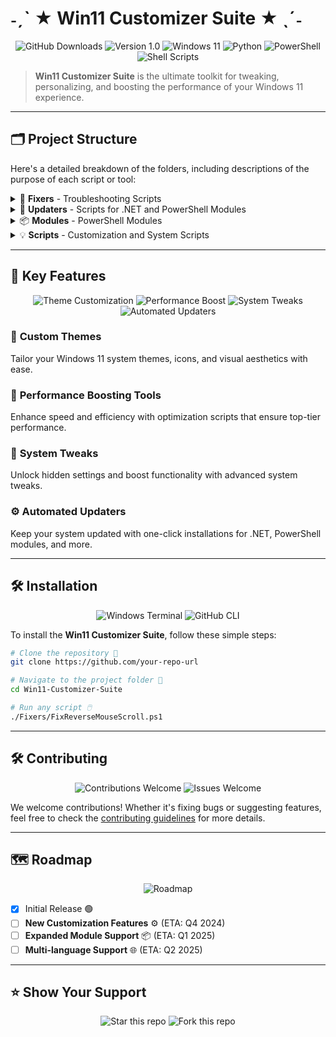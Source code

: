 
# ˗ˏˋ ★ Win11 Customizer Suite ★ ˎˊ˗

<p align="center">
  <img src="https://img.shields.io/github/downloads/DuckyOnQuack-999/Win11-Customizer-Suite/total?color=%230079d5" alt="GitHub Downloads" />
  <img src="https://img.shields.io/badge/version-1.0-blue?style=flat-square" alt="Version 1.0" />
  <img src="https://img.shields.io/badge/Windows%2011-%230079d5.svg?style=flat-square&logo=windows11&logoColor=white" alt="Windows 11" />
  <img src="https://img.shields.io/badge/Python-%233776AB.svg?style=flat-square&logo=python&logoColor=white" alt="Python" />
  <img src="https://img.shields.io/badge/PowerShell-%235391FE.svg?style=flat-square&logo=powershell&logoColor=white" alt="PowerShell" />
  <img src="https://img.shields.io/badge/Shell%20Scripts-%23121011.svg?style=flat-square&logo=gnubash&logoColor=white" alt="Shell Scripts" />
</p>

> **Win11 Customizer Suite** is the ultimate toolkit for tweaking, personalizing, and boosting the performance of your Windows 11 experience.

---

## 🗂️ Project Structure

Here's a detailed breakdown of the folders, including descriptions of the purpose of each script or tool:

<details>
<summary>💼 <strong>Fixers</strong> - Troubleshooting Scripts</summary>

```bash
📂 Fixers/
    ├── 🛠️ Clear&Rebuild-BCD&EFI.bat
    ├── 🖱️ FixReverseMouseScroll.ps1
    ├── 👥 LocalUsers&Groups-Reset.ps1
    ├── 🔧 Repair-Windows.ps1
    └── 🗂️ WinRepairKitPro.ps1
```

### Descriptions:
- **Clear&Rebuild-BCD&EFI.bat:** Clears and rebuilds the Boot Configuration Data (BCD) and EFI boot records to fix boot-related issues.
- **FixReverseMouseScroll.ps1:** Corrects the reverse scrolling direction for touchpad and mouse devices on Windows 11.
- **LocalUsers&Groups-Reset.ps1:** Resets local users and groups settings to their default state, useful after misconfigurations.
- **Repair-Windows.ps1:** Repairs common Windows issues such as file corruption and registry errors.
- **WinRepairKitPro.ps1:** A comprehensive repair kit script that fixes various system issues, including registry and DLL-related problems.
</details>

<details>
<summary>🔄 <strong>Updaters</strong> - Scripts for .NET and PowerShell Modules</summary>

```bash
📂 Updaters/
    ├── 🌐 .net_aio_tool_v1.ps1
    ├── ⬇️ DownloadDotNet.ps1
    ├── 💻 Allow_Scripts.cmd
    └── ⚙️ dotnet-install.ps1
```

### Descriptions:
- **.net_aio_tool_v1.ps1:** Installs and manages multiple versions of .NET Framework to ensure compatibility with various applications.
- **DownloadDotNet.ps1:** Downloads the latest version of the .NET runtime and framework, ensuring your system stays up to date.
- **Allow_Scripts.cmd:** Temporarily enables script execution policy to allow PowerShell scripts to run without restrictions.
- **dotnet-install.ps1:** Automates the installation of the .NET SDK, runtime, and other essential components.
</details>

<details>
<summary>📦 <strong>Modules</strong> - PowerShell Modules</summary>

```bash
📂 Modules/
    ├── 📌 PSReadline/
    ├── 📌 PSFzf/
    ├── 📌 PowerShellGet/
    ├── 🛠️ PowerShellProTools/
    └── 🎨 Terminal-Icons/
```

### Descriptions:
- **PSReadline:** Enhances the command-line editing experience in PowerShell by adding syntax highlighting and history.
- **PSFzf:** Integrates the FZF fuzzy finder into PowerShell for easier command and file searches.
- **PowerShellGet:** Manages PowerShell modules and scripts, allowing easy installation and updates of PowerShell modules.
- **PowerShellProTools:** Provides professional-level tools to extend PowerShell's functionality, including script packaging and GUI creation.
- **Terminal-Icons:** Adds icons to the PowerShell terminal to make directories and files more visually identifiable.
</details>

<details>
<summary>💡 <strong>Scripts</strong> - Customization and System Scripts</summary>

```bash
📂 Scripts/
    ├── 🛠️ Add-AppDevPackage.ps1
    ├── 🛠️ AddPythonContextMenu.ps1
    ├── 🔒 CertificateInstaller.ps1
    ├── 🛡️ FixWindowsCheckForErrors.ps1
    ├── 🔄 ResetSearchPolicies.ps1
    ├── 🎨 Reset Scaling Factor Size.ps1
    ├── 🛠️ Service-Context-Menu.ps1
    ├── ⚙️ Set-ExecutionPolicy.ps1
    ├── 📊 DiagnosticReset.ps1
    └── 🗂️ WinKit_v1.ps1

```

### Descriptions:

- **Add-AppDevPackage.ps1:** Adds Windows Developer Mode app packages necessary for deploying and testing UWP apps.
- **AddPythonContextMenu.ps1:** Adds Python-related options to the Windows context menu for easier script execution.
- **CertificateInstaller.ps1:** Simplifies the installation of certificates to the system, streamlining secure app and service deployment.
- **FixWindowsCheckForErrors.ps1:** Fixes Windows Update and system error-checking functionality by repairing corrupted system components.
- **ResetSearchPolicies.ps1:** Resets any search-related group policies to restore the default Windows search behavior.
- **Reset Scaling Factor Size.ps1:** Resets Windows scaling factor to its default size, useful for fixing display scaling issues.
- **Service-Context-Menu.ps1:** Adds useful service management options to the Windows context menu, allowing you to start, stop, or restart services with a right-click.
- **Set-ExecutionPolicy.ps1:** Adjusts PowerShell's execution policy to allow or restrict the running of scripts on the system.
- **DiagnosticReset.ps1:** Resets diagnostic data collection settings to their default state, ensuring privacy or resolving system tracking issues.
- **WinKit_v1.ps1:** A script that serves as the central hub to launch a suite of customization and optimization tools for Windows 11.
</details>

---

## 🚀 Key Features

<p align="center">
  <img src="https://img.shields.io/badge/Theme%20Customization-%230079d5.svg?style=for-the-badge&logo=windows11" alt="Theme Customization" />
  <img src="https://img.shields.io/badge/Performance%20Boost-%2300FF7F.svg?style=for-the-badge&logo=windows" alt="Performance Boost" />
  <img src="https://img.shields.io/badge/System%20Tweaks-%23FFD700.svg?style=for-the-badge&logo=powershell" alt="System Tweaks" />
  <img src="https://img.shields.io/badge/Automated%20Updaters-%23FF4500.svg?style=for-the-badge&logo=windows" alt="Automated Updaters" />
</p>

### 🎨 **Custom Themes**
Tailor your Windows 11 system themes, icons, and visual aesthetics with ease.

### 🚀 **Performance Boosting Tools**
Enhance speed and efficiency with optimization scripts that ensure top-tier performance.

### 🔧 **System Tweaks**
Unlock hidden settings and boost functionality with advanced system tweaks.

### ⚙️ **Automated Updaters**
Keep your system updated with one-click installations for .NET, PowerShell modules, and more.

---

## 🛠️ Installation

<p align="center">
  <img src="https://img.shields.io/badge/Windows%20Terminal-%234D4D4D.svg?style=for-the-badge&logo=windows-terminal&logoColor=white" alt="Windows Terminal" />
  <img src="https://img.shields.io/badge/GitHub%20CLI-%23000000.svg?style=for-the-badge&logo=github" alt="GitHub CLI" />
</p>

To install the **Win11 Customizer Suite**, follow these simple steps:

```bash
# Clone the repository 📂
git clone https://github.com/your-repo-url

# Navigate to the project folder 📁
cd Win11-Customizer-Suite

# Run any script 🖱️
./Fixers/FixReverseMouseScroll.ps1
```

---

## 🛠️ Contributing

<p align="center">
  <img src="https://img.shields.io/badge/Contributions-Welcome-brightgreen?style=for-the-badge" alt="Contributions Welcome" />
  <img src="https://img.shields.io/badge/Issues-Welcome-orange?style=for-the-badge" alt="Issues Welcome" />
</p>

We welcome contributions! Whether it's fixing bugs or suggesting features, feel free to check the [contributing guidelines](https://github.com/your-repo-url/contributing.md) for more details.

---

## 🗺️ Roadmap

<p align="center">
  <img src="https://img.shields.io/badge/Roadmap-Q4%202024-lightblue?style=for-the-badge&logo=roadmap" alt="Roadmap" />
</p>

- [x] Initial Release 🟢
- [ ] **New Customization Features** ⚙️ (ETA: Q4 2024)
- [ ] **Expanded Module Support** 📦 (ETA: Q1 2025)
- [ ] **Multi-language Support** 🌐 (ETA: Q2 2025)

---

## ⭐ Show Your Support

<p align="center">
  <img src="https://img.shields.io/badge/Star%20this%20Repo-%23FFD700.svg?style=for-the-badge&logo=github" alt="Star this repo" />
  <img src="https://img.shields.io/badge/Fork%20this%20Repo-%23FF4500.svg?style=for-the-badge&logo=github" alt="Fork this repo" />
</p>
